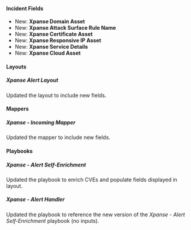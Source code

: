 
#### Incident Fields

- New: **Xpanse Domain Asset**
- New: **Xpanse Attack Surface Rule Name**
- New: **Xpanse Certificate Asset**
- New: **Xpanse Responsive IP Asset**
- New: **Xpanse Service Details**
- New: **Xpanse Cloud Asset**

#### Layouts

##### Xpanse Alert Layout

Updated the layout to include new fields.

#### Mappers

##### Xpanse - Incoming Mapper

Updated the mapper to include new fields.

#### Playbooks

##### Xpanse - Alert Self-Enrichment

Updated the playbook to enrich CVEs and populate fields displayed in layout.

##### Xpanse - Alert Handler

Updated the playbook to reference the new version of the *Xpanse - Alert Self-Enrichment* playbook (no inputs).

